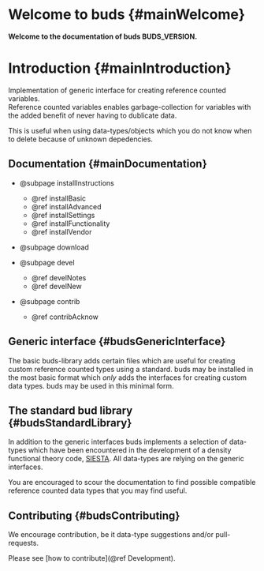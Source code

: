 # Welcome to buds  {#mainWelcome}

__Welcome to the documentation of buds BUDS_VERSION.__

# Introduction  {#mainIntroduction}

Implementation of generic interface for creating
reference counted variables.  
Reference counted variables enables garbage-collection
for variables with the added benefit of never having to
dublicate data.

This is useful when using data-types/objects which you do not know
when to delete because of unknown depedencies.

## Documentation  {#mainDocumentation}

- @subpage installInstructions
  - @ref installBasic
  - @ref installAdvanced
  - @ref installSettings
  - @ref installFunctionality
  - @ref installVendor
  
- @subpage download

- @subpage devel
  - @ref develNotes
  - @ref develNew


- @subpage contrib
  - @ref contribAcknow


## Generic interface  {#budsGenericInterface}

The basic buds-library adds certain files which are useful for creating
custom reference counted types using a standard. buds may be installed
in the most basic format which _only_ adds the interfaces for creating
custom data types. buds may be used in this minimal form.


## The standard bud library  {#budsStandardLibrary}

In addition to the generic interfaces buds implements a selection of
data-types which have been encountered in the development of a density
functional theory code, [SIESTA][siesta]. All data-types are relying on the
generic interfaces.

You are encouraged to scour the documentation to find possible compatible
reference counted data types that you may find useful.

## Contributing  {#budsContributing}

We encourage contribution, be it data-type suggestions and/or pull-requests.

Please see [how to contribute](@ref Development).



[siesta]: http://departments.icmab.es/leem/siesta/ "SIESTA"

